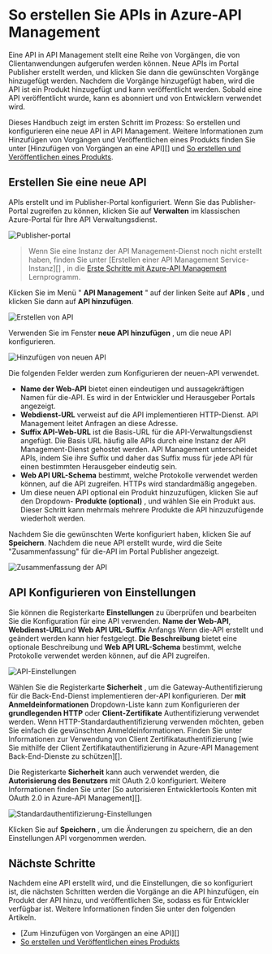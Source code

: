 <properties 
    pageTitle="So erstellen Sie APIs in Azure-API Management" 
    description="Informationen Sie zum Erstellen und Konfigurieren von APIs in Azure-API Management." 
    services="api-management" 
    documentationCenter="" 
    authors="steved0x" 
    manager="erikre" 
    editor=""/>

<tags 
    ms.service="api-management" 
    ms.workload="mobile" 
    ms.tgt_pltfrm="na" 
    ms.devlang="na" 
    ms.topic="article" 
    ms.date="10/25/2016" 
    ms.author="sdanie"/>

# <a name="how-to-create-apis-in-azure-api-management"></a>So erstellen Sie APIs in Azure-API Management

Eine API in API Management stellt eine Reihe von Vorgängen, die von Clientanwendungen aufgerufen werden können. Neue APIs im Portal Publisher erstellt werden, und klicken Sie dann die gewünschten Vorgänge hinzugefügt werden. Nachdem die Vorgänge hinzugefügt haben, wird die API ist ein Produkt hinzugefügt und kann veröffentlicht werden. Sobald eine API veröffentlicht wurde, kann es abonniert und von Entwicklern verwendet wird.

Dieses Handbuch zeigt im ersten Schritt im Prozess: So erstellen und konfigurieren eine neue API in API Management. Weitere Informationen zum Hinzufügen von Vorgängen und Veröffentlichen eines Produkts finden Sie unter [Hinzufügen von Vorgängen an eine API][] und [So erstellen und Veröffentlichen eines Produkts][].

## <a name="create-new-api"> </a>Erstellen Sie eine neue API

APIs erstellt und im Publisher-Portal konfiguriert. Wenn Sie das Publisher-Portal zugreifen zu können, klicken Sie auf **Verwalten** im klassischen Azure-Portal für Ihre API Verwaltungsdienst.

![Publisher-portal][api-management-management-console]

>Wenn Sie eine Instanz der API Management-Dienst noch nicht erstellt haben, finden Sie unter [Erstellen einer API Management Service-Instanz][] , in die [Erste Schritte mit Azure-API Management][] Lernprogramm.

Klicken Sie im Menü " **API Management** " auf der linken Seite auf **APIs** , und klicken Sie dann auf **API hinzufügen**.

![Erstellen von API][api-management-create-api]

Verwenden Sie im Fenster **neue API hinzufügen** , um die neue API konfigurieren.

![Hinzufügen von neuen API][api-management-add-new-api]

Die folgenden Felder werden zum Konfigurieren der neuen-API verwendet.

-   **Name der Web-API** bietet einen eindeutigen und aussagekräftigen Namen für die-API. Es wird in der Entwickler und Herausgeber Portals angezeigt.
-   **Webdienst-URL** verweist auf die API implementieren HTTP-Dienst. API Management leitet Anfragen an diese Adresse.
-   **Suffix API-Web-URL** ist die Basis-URL für die API-Verwaltungsdienst angefügt. Die Basis URL häufig alle APIs durch eine Instanz der API Management-Dienst gehostet werden. API Management unterscheidet APIs, indem Sie ihre Suffix und daher das Suffix muss für jede API für einen bestimmten Herausgeber eindeutig sein.
-   **Web API URL-Schema** bestimmt, welche Protokolle verwendet werden können, auf die API zugreifen. HTTPs wird standardmäßig angegeben.
-   Um diese neuen API optional ein Produkt hinzuzufügen, klicken Sie auf den Dropdown- **Produkte (optional)** , und wählen Sie ein Produkt aus. Dieser Schritt kann mehrmals mehrere Produkte die API hinzuzufügende wiederholt werden.

Nachdem Sie die gewünschten Werte konfiguriert haben, klicken Sie auf **Speichern**. Nachdem die neue API erstellt wurde, wird die Seite "Zusammenfassung" für die-API im Portal Publisher angezeigt.

![Zusammenfassung der API][api-management-api-summary]

## <a name="configure-api-settings"> </a>API Konfigurieren von Einstellungen

Sie können die Registerkarte **Einstellungen** zu überprüfen und bearbeiten Sie die Konfiguration für eine API verwenden. **Name der Web-API**, **Webdienst-URL**und **Web API URL-Suffix** Anfangs Wenn die-API erstellt und geändert werden kann hier festgelegt. **Die Beschreibung** bietet eine optionale Beschreibung und **Web API URL-Schema** bestimmt, welche Protokolle verwendet werden können, auf die API zugreifen.

![API-Einstellungen][api-management-api-settings]

Wählen Sie die Registerkarte **Sicherheit** , um die Gateway-Authentifizierung für die Back-End-Dienst implementieren der-API konfigurieren. Der **mit Anmeldeinformationen** Dropdown-Liste kann zum Konfigurieren der **grundlegenden HTTP** oder **Client-Zertifikate** Authentifizierung verwendet werden. Wenn HTTP-Standardauthentifizierung verwenden möchten, geben Sie einfach die gewünschten Anmeldeinformationen. Finden Sie unter Informationen zur Verwendung von Client Zertifikatauthentifizierung [wie Sie mithilfe der Client Zertifikatauthentifizierung in Azure-API Management Back-End-Dienste zu schützen][].

Die Registerkarte **Sicherheit** kann auch verwendet werden, die **Autorisierung des Benutzers** mit OAuth 2.0 konfiguriert. Weitere Informationen finden Sie unter [So autorisieren Entwicklertools Konten mit OAuth 2.0 in Azure-API Management][].

![Standardauthentifizierung-Einstellungen][api-management-api-settings-credentials]

Klicken Sie auf **Speichern** , um die Änderungen zu speichern, die an den Einstellungen API vorgenommen werden.

## <a name="next-steps"> </a>Nächste Schritte

Nachdem eine API erstellt wird, und die Einstellungen, die so konfiguriert ist, die nächsten Schritten werden die Vorgänge an die API hinzufügen, ein Produkt der API hinzu, und veröffentlichen Sie, sodass es für Entwickler verfügbar ist. Weitere Informationen finden Sie unter den folgenden Artikeln.

-   [Zum Hinzufügen von Vorgängen an eine API][]
-   [So erstellen und Veröffentlichen eines Produkts][]





[api-management-create-api]: ./media/api-management-howto-create-apis/api-management-create-api.png
[api-management-management-console]: ./media/api-management-howto-create-apis/api-management-management-console.png
[api-management-add-new-api]: ./media/api-management-howto-create-apis/api-management-add-new-api.png
[api-management-api-settings]: ./media/api-management-howto-create-apis/api-management-api-settings.png
[api-management-api-settings-credentials]: ./media/api-management-howto-create-apis/api-management-api-settings-credentials.png
[api-management-api-summary]: ./media/api-management-howto-create-apis/api-management-api-summary.png
[api-management-echo-operations]: ./media/api-management-howto-create-apis/api-management-echo-operations.png

[What is an API?]: #what-is-api
[Create a new API]: #create-new-api
[Configure API settings]: #configure-api-settings
[Configure API operations]: #configure-api-operations
[Next steps]: #next-steps

[Zum Hinzufügen von Vorgängen zu einer API]: api-management-howto-add-operations.md
[So erstellen und Veröffentlichen eines Produkts]: api-management-howto-add-products.md

[Erste Schritte mit Azure-API Management]: api-management-get-started.md
[Erstellen Sie eine Instanz der API Management-Dienst]: api-management-get-started.md#create-service-instance
[Wie Back-End-Services-Clients Zertifikatauthentifizierung in Azure-API Management gesichert]: api-management-howto-mutual-certificates.md
[So autorisieren Entwicklertools Konten OAuth 2.0 in Azure-API Management verwenden]: api-management-howto-oauth2.md